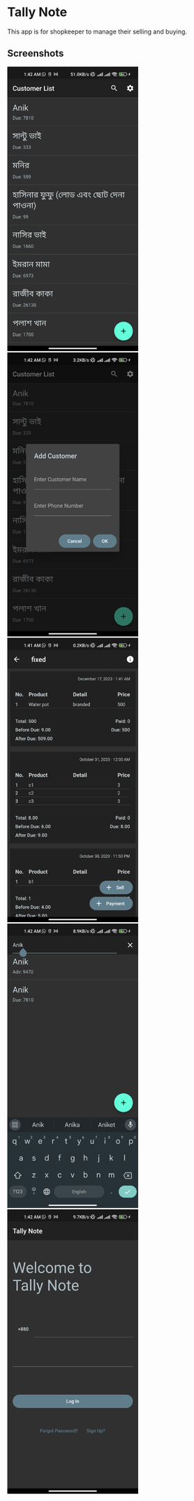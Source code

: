 # Tally Note

This app is for shopkeeper to manage their selling and buying.

## Screenshots

<img src="screenshots/customer-list.jpg" alt="Customer List" width="300"/><img src="screenshots/add-customer.jpg" alt="Add Customer" width="300"/><img src="screenshots/detail.jpg" alt="Detail View" width="300"/><img src="screenshots/search.jpg" alt="Search" width="300"/><img src="screenshots/login.jpg" alt="Login" width="300"/>